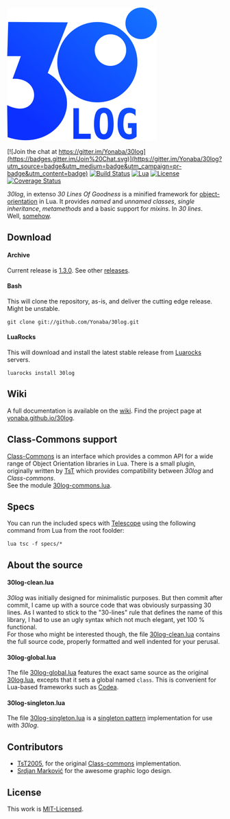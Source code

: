 ![30log logo](30log.svg)

[![Join the chat at https://gitter.im/Yonaba/30log](https://badges.gitter.im/Join%20Chat.svg)](https://gitter.im/Yonaba/30log?utm_source=badge&utm_medium=badge&utm_campaign=pr-badge&utm_content=badge)
[![Build Status](https://travis-ci.org/Yonaba/30log.png)](https://travis-ci.org/Yonaba/30log)
[![Lua](https://img.shields.io/badge/Lua-5.1%2C%205.2%2C%205.3%2C%20JIT-blue.svg)]()
[![License](http://img.shields.io/badge/Licence-MIT-brightgreen.svg)](LICENSE)
[![Coverage Status](https://coveralls.io/repos/Yonaba/30log/badge.png?branch=master)](https://coveralls.io/r/Yonaba/30log?branch=master)

*30log*, in extenso *30 Lines Of Goodness* is a minified framework for [object-orientation](http://lua-users.org/wiki/ObjectOrientedProgramming) in Lua.
It provides  *named* and *unnamed classes*, *single inheritance*, *metamethods* and a basic support for _mixins_. In *30 lines*.<br/>
Well, [somehow](http://github.com/Yonaba/30log#30log-cleanlua).


## Download

#### Archive

Current release is [1.3.0](https://github.com/Yonaba/30log/releases/tag/30log-1.3.0-1). See other [releases](https://github.com/Yonaba/30log/releases).

#### Bash

This will clone the repository, as-is, and deliver the cutting edge release. Might be unstable.

```
git clone git://github.com/Yonaba/30log.git
```

#### LuaRocks

This will download and install the latest stable release from [Luarocks](https://luarocks.org/) servers.

````
luarocks install 30log
````

## Wiki

A full documentation is available on the [wiki](https://github.com/Yonaba/30log/wiki). Find the project page at [yonaba.github.io/30log](gttp://yonaba.github.io/30log). 


## Class-Commons support

[Class-Commons](https://github.com/bartbes/Class-Commons) is an interface which provides a common API for a wide range of Object Orientation libraries in Lua. There is a small plugin, originally written by [TsT](https://github.com/tst2005) 
which provides compatibility between *30log* and *Class-commons*. <br/>
See the module [30log-commons.lua](https://github.com/Yonaba/30log/blob/master/30log-commons.lua).


## Specs

You can run the included specs with [Telescope](https://github.com/norman/telescope) using the following command from Lua from the root foolder:

```
lua tsc -f specs/*
```

## About the source

#### 30log-clean.lua

*30log* was initially designed for minimalistic purposes. But then commit after commit, I came up with a source code that was obviously surpassing 30 lines. As I wanted to stick to the "30-lines" rule that defines the name of this library, I had to use an ugly syntax which not much elegant, yet 100 % functional.<br/>
For those who might be interested though, the file [30log-clean.lua](http://github.com/Yonaba/30log/blob/master/30log-clean.lua) contains the full source code, properly formatted and well indented for your perusal.

#### 30log-global.lua

The file [30log-global.lua](http://github.com/Yonaba/30log/blob/master/30log-global.lua) features the exact same source as the original [30log.lua](http://github.com/Yonaba/30log/blob/master/30log.lua), 
excepts that it sets a global named `class`. This is convenient for Lua-based frameworks such as [Codea](http://twolivesleft.com/Codea/).


#### 30log-singleton.lua

The file [30log-singleton.lua](http://github.com/Yonaba/30log/blob/master/30log-global.lua) is a [singleton pattern](http://en.wikipedia.org/wiki/Singleton_pattern) implementation for use with *30log*.

## Contributors

* [TsT2005](https://github.com/tst2005), for the original [Class-commons](https://github.com/bartbes/Class-Commons) implementation.
* [Srdjan Marković](https://github.com/Yonaba/30log/blob/master/LICENSE#L22-L31) for the awesome graphic logo design.


## License

This work is [MIT-Licensed](https://raw.githubusercontent.com/Yonaba/30log/master/LICENSE).
